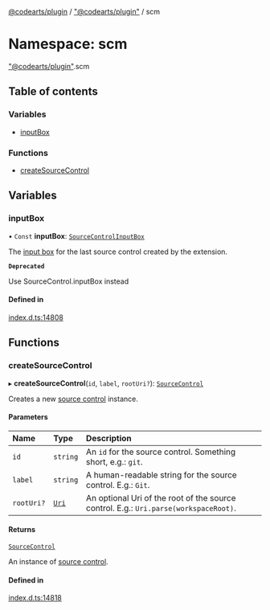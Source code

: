 [@codearts/plugin](../README.md) / ["@codearts/plugin"](_codearts_plugin_.md) / scm

# Namespace: scm

["@codearts/plugin"](_codearts_plugin_.md).scm

## Table of contents

### Variables

- [inputBox](codearts_plugin_.scm.md#inputbox)

### Functions

- [createSourceControl](codearts_plugin_.scm.md#createsourcecontrol)

## Variables

### inputBox

• `Const` **inputBox**: [`SourceControlInputBox`](../interfaces/codearts_plugin_.SourceControlInputBox.md)

The [input box](../interfaces/codearts_plugin_.SourceControlInputBox.md) for the last source control
created by the extension.

**`Deprecated`**

Use SourceControl.inputBox instead

#### Defined in

[index.d.ts:14808](https://github.com/huaweicloud/cloudide-plugin-api/blob/03b481c/index.d.ts#L14808)

## Functions

### createSourceControl

▸ **createSourceControl**(`id`, `label`, `rootUri?`): [`SourceControl`](../interfaces/codearts_plugin_.SourceControl.md)

Creates a new [source control](../interfaces/codearts_plugin_.SourceControl.md) instance.

#### Parameters

| Name | Type | Description |
| :------ | :------ | :------ |
| `id` | `string` | An `id` for the source control. Something short, e.g.: `git`. |
| `label` | `string` | A human-readable string for the source control. E.g.: `Git`. |
| `rootUri?` | [`Uri`](../classes/codearts_plugin_.Uri.md) | An optional Uri of the root of the source control. E.g.: `Uri.parse(workspaceRoot)`. |

#### Returns

[`SourceControl`](../interfaces/codearts_plugin_.SourceControl.md)

An instance of [source control](../interfaces/codearts_plugin_.SourceControl.md).

#### Defined in

[index.d.ts:14818](https://github.com/huaweicloud/cloudide-plugin-api/blob/03b481c/index.d.ts#L14818)
